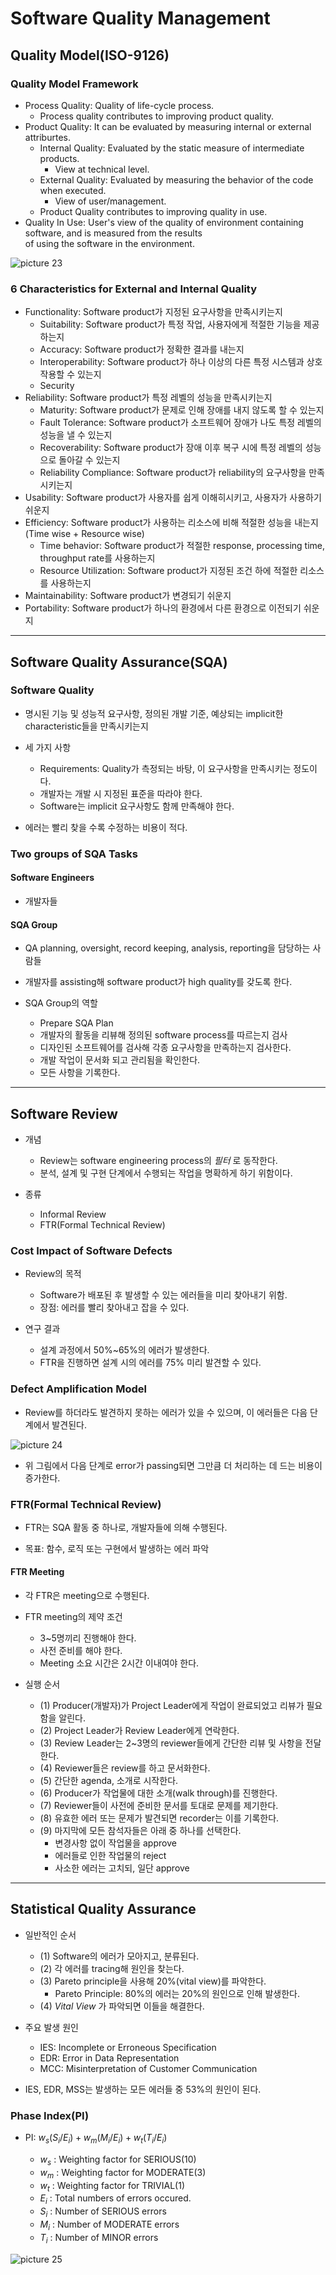 # Software Quality Management

## Quality Model(ISO-9126)

### Quality Model Framework

- Process Quality: Quality of life-cycle process.
  - Process quality contributes to improving product quality.
- Product Quality: It can be evaluated by measuring internal or external attriburtes.
  - Internal Quality: Evaluated by the static measure of intermediate products.
    - View at technical level.
  - External Quality: Evaluated by measuring the behavior of the code when executed.
    - View of user/management.
  - Product Quality contributes to improving quality in use.
- Quality In Use: User's view of the quality of environment containing software, and is measured from the results  
  of using the software in the environment.

![picture 23](/images/OTHERS_SE_1.png)

### 6 Characteristics for External and Internal Quality

- Functionality: Software product가 지정된 요구사항을 만족시키는지
  - Suitability: Software product가 특정 작업, 사용자에게 적절한 기능을 제공하는지
  - Accuracy: Software product가 정확한 결과를 내는지
  - Interoperability: Software product가 하나 이상의 다른 특정 시스템과 상호작용할 수 있는지
  - Security
- Reliability: Software product가 특정 레벨의 성능을 만족시키는지
  - Maturity: Software product가 문제로 인해 장애를 내지 않도록 할 수 있는지
  - Fault Tolerance: Software product가 소프트웨어 장애가 나도 특정 레벨의 성능을 낼 수 있는지
  - Recoverability: Software product가 장애 이후 복구 시에 특정 레벨의 성능으로 돌아갈 수 있는지
  - Reliability Compliance: Software product가 reliability의 요구사항을 만족시키는지
- Usability: Software product가 사용자를 쉽게 이해히시키고, 사용자가 사용하기 쉬운지
- Efficiency: Software product가 사용하는 리소스에 비해 적절한 성능을 내는지(Time wise + Resource wise)
  - Time behavior: Software product가 적절한 response, processing time, throughput rate를 사용하는지
  - Resource Utilization: Software product가 지정된 조건 하에 적절한 리소스를 사용하는지
- Maintainability: Software product가 변경되기 쉬운지
- Portability: Software product가 하나의 환경에서 다른 환경으로 이전되기 쉬운지

---

## Software Quality Assurance(SQA)

### Software Quality

- 명시된 기능 및 성능적 요구사항, 정의된 개발 기준, 예상되는 implicit한 characteristic들을 만족시키는지

- 세 가지 사항

  - Requirements: Quality가 측정되는 바탕, 이 요구사항을 만족시키는 정도이다.
  - 개발자는 개발 시 지정된 표준을 따라야 한다.
  - Software는 implicit 요구사항도 함께 만족해야 한다.

- 에러는 빨리 찾을 수록 수정하는 비용이 적다.

### Two groups of SQA Tasks

#### Software Engineers

- 개발자들

#### SQA Group

- QA planning, oversight, record keeping, analysis, reporting을 담당하는 사람들
- 개발자를 assisting해 software product가 high quality를 갖도록 한다.

- SQA Group의 역할

  - Prepare SQA Plan
  - 개발자의 활동을 리뷰해 정의된 software process를 따르는지 검사
  - 디자인된 소프트웨어를 검사해 각종 요구사항을 만족하는지 검사한다.
  - 개발 작업이 문서화 되고 관리됨을 확인한다.
  - 모든 사항을 기록한다.

---

## Software Review

- 개념

  - Review는 software engineering process의 _필터_ 로 동작한다.
  - 분석, 설계 및 구현 단계에서 수행되는 작업을 명확하게 하기 위함이다.

- 종류
  - Informal Review
  - FTR(Formal Technical Review)

### Cost Impact of Software Defects

- Review의 목적

  - Software가 배포된 후 발생할 수 있는 에러들을 미리 찾아내기 위함.
  - 장점: 에러를 빨리 찾아내고 잡을 수 있다.

- 연구 결과
  - 설계 과정에서 50%~65%의 에러가 발생한다.
  - FTR을 진행하면 설계 시의 에러를 75% 미리 발견할 수 있다.

### Defect Amplification Model

- Review를 하더라도 발견하지 못하는 에러가 있을 수 있으며, 이 에러들은 다음 단계에서 발견된다.

![picture 24](/images/OTHERS_SE_2.png)

- 위 그림에서 다음 단계로 error가 passing되면 그만큼 더 처리하는 데 드는 비용이 증가한다.

### FTR(Formal Technical Review)

- FTR는 SQA 활동 중 하나로, 개발자들에 의해 수행된다.

- 목표: 함수, 로직 또는 구현에서 발생하는 에러 파악

#### FTR Meeting

- 각 FTR은 meeting으로 수행된다.

- FTR meeting의 제약 조건

  - 3~5명끼리 진행해야 한다.
  - 사전 준비를 해야 한다.
  - Meeting 소요 시간은 2시간 이내여야 한다.

- 실행 순서

  - (1) Producer(개발자)가 Project Leader에게 작업이 완료되었고 리뷰가 필요함을 알린다.
  - (2) Project Leader가 Review Leader에게 연락한다.
  - (3) Review Leader는 2~3명의 reviewer들에게 간단한 리뷰 및 사항을 전달한다.
  - (4) Reviewer들은 review를 하고 문서화한다.
  - (5) 간단한 agenda, 소개로 시작한다.
  - (6) Producer가 작업물에 대한 소개(walk through)를 진행한다.
  - (7) Reviewer들이 사전에 준비한 문서를 토대로 문제를 제기한다.
  - (8) 유효한 에러 또는 문제가 발견되면 recorder는 이를 기록한다.
  - (9) 마지막에 모든 참석자들은 아래 중 하나를 선택한다.
    - 변경사항 없이 작업물을 approve
    - 에러들로 인한 작업물의 reject
    - 사소한 에러는 고치되, 일단 approve

---

## Statistical Quality Assurance

- 일반적인 순서

  - (1) Software의 에러가 모아지고, 분류된다.
  - (2) 각 에러를 tracing해 원인을 찾는다.
  - (3) Pareto principle을 사용해 20%(vital view)를 파악한다.
    - Pareto Principle: 80%의 에러는 20%의 원인으로 인해 발생한다.
  - (4) _Vital View_ 가 파악되면 이들을 해결한다.

- 주요 발생 원인

  - IES: Incomplete or Erroneous Specification
  - EDR: Error in Data Representation
  - MCC: Misinterpretation of Customer Communication

- IES, EDR, MSS는 발생하는 모든 에러들 중 53%의 원인이 된다.

### Phase Index(PI)

- PI: $w_s(S_i/E_i) + w_m(M_i/E_i) + w_t(T_i/E_i)$

  - $w_s$ : Weighting factor for SERIOUS(10)
  - $w_m$ : Weighting factor for MODERATE(3)
  - $w_t$ : Weighting factor for TRIVIAL(1)
  - $E_i$ : Total numbers of errors occured.
  - $S_i$ : Number of SERIOUS errors
  - $M_i$ : Number of MODERATE errors
  - $T_i$ : Number of MINOR errors

![picture 25](/images/OTHERS_SE_3.png)
